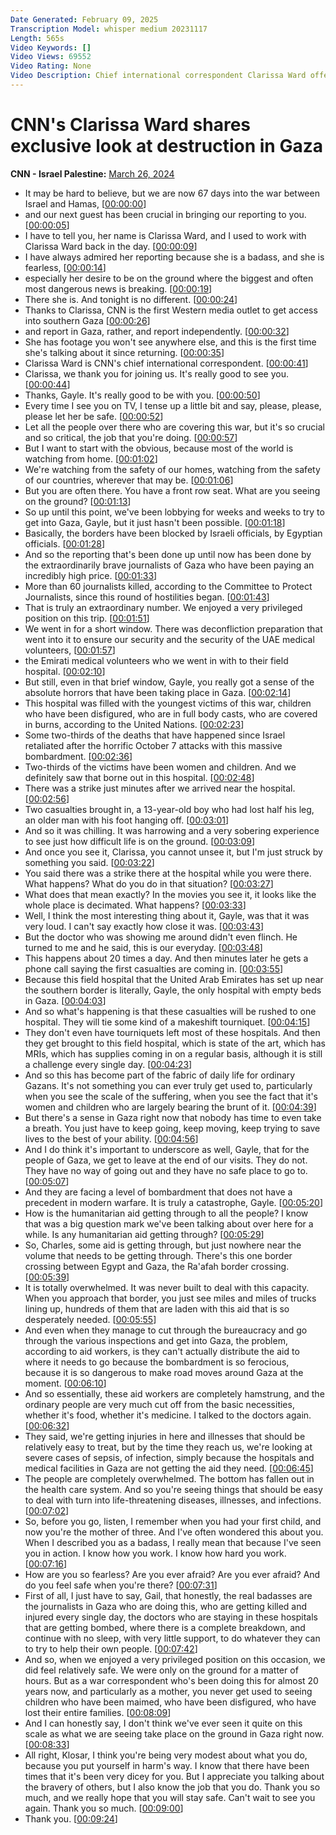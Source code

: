 ```yaml
---
Date Generated: February 09, 2025
Transcription Model: whisper medium 20231117
Length: 565s
Video Keywords: []
Video Views: 69552
Video Rating: None
Video Description: Chief international correspondent Clarissa Ward offers Gayle King and Charles Barkley an exclusive look into war-ravaged Gaza. Aired Dec. 13, 2023. #CNN #News
---
```


# CNN's Clarissa Ward shares exclusive look at destruction in Gaza
**CNN - Israel Palestine:** [March 26, 2024](https://www.youtube.com/watch?v=QkxXpCiYI0U)
*  It may be hard to believe, but we are now 67 days into the war between Israel and Hamas, [[00:00:00](https://www.youtube.com/watch?v=QkxXpCiYI0U&t=0.0s)]
*  and our next guest has been crucial in bringing our reporting to you. [[00:00:05](https://www.youtube.com/watch?v=QkxXpCiYI0U&t=5.0s)]
*  I have to tell you, her name is Clarissa Ward, and I used to work with Clarissa Ward back in the day. [[00:00:09](https://www.youtube.com/watch?v=QkxXpCiYI0U&t=9.0s)]
*  I have always admired her reporting because she is a badass, and she is fearless, [[00:00:14](https://www.youtube.com/watch?v=QkxXpCiYI0U&t=14.0s)]
*  especially her desire to be on the ground where the biggest and often most dangerous news is breaking. [[00:00:19](https://www.youtube.com/watch?v=QkxXpCiYI0U&t=19.0s)]
*  There she is. And tonight is no different. [[00:00:24](https://www.youtube.com/watch?v=QkxXpCiYI0U&t=24.0s)]
*  Thanks to Clarissa, CNN is the first Western media outlet to get access into southern Gaza [[00:00:26](https://www.youtube.com/watch?v=QkxXpCiYI0U&t=26.0s)]
*  and report in Gaza, rather, and report independently. [[00:00:32](https://www.youtube.com/watch?v=QkxXpCiYI0U&t=32.0s)]
*  She has footage you won't see anywhere else, and this is the first time she's talking about it since returning. [[00:00:35](https://www.youtube.com/watch?v=QkxXpCiYI0U&t=35.0s)]
*  Clarissa Ward is CNN's chief international correspondent. [[00:00:41](https://www.youtube.com/watch?v=QkxXpCiYI0U&t=41.0s)]
*  Clarissa, we thank you for joining us. It's really good to see you. [[00:00:44](https://www.youtube.com/watch?v=QkxXpCiYI0U&t=44.0s)]
*  Thanks, Gayle. It's really good to be with you. [[00:00:50](https://www.youtube.com/watch?v=QkxXpCiYI0U&t=50.0s)]
*  Every time I see you on TV, I tense up a little bit and say, please, please, please let her be safe. [[00:00:52](https://www.youtube.com/watch?v=QkxXpCiYI0U&t=52.0s)]
*  Let all the people over there who are covering this war, but it's so crucial and so critical, the job that you're doing. [[00:00:57](https://www.youtube.com/watch?v=QkxXpCiYI0U&t=57.0s)]
*  But I want to start with the obvious, because most of the world is watching from home. [[00:01:02](https://www.youtube.com/watch?v=QkxXpCiYI0U&t=62.0s)]
*  We're watching from the safety of our homes, watching from the safety of our countries, wherever that may be. [[00:01:06](https://www.youtube.com/watch?v=QkxXpCiYI0U&t=66.0s)]
*  But you are often there. You have a front row seat. What are you seeing on the ground? [[00:01:13](https://www.youtube.com/watch?v=QkxXpCiYI0U&t=73.0s)]
*  So up until this point, we've been lobbying for weeks and weeks to try to get into Gaza, Gayle, but it just hasn't been possible. [[00:01:18](https://www.youtube.com/watch?v=QkxXpCiYI0U&t=78.0s)]
*  Basically, the borders have been blocked by Israeli officials, by Egyptian officials. [[00:01:28](https://www.youtube.com/watch?v=QkxXpCiYI0U&t=88.0s)]
*  And so the reporting that's been done up until now has been done by the extraordinarily brave journalists of Gaza who have been paying an incredibly high price. [[00:01:33](https://www.youtube.com/watch?v=QkxXpCiYI0U&t=93.0s)]
*  More than 60 journalists killed, according to the Committee to Protect Journalists, since this round of hostilities began. [[00:01:43](https://www.youtube.com/watch?v=QkxXpCiYI0U&t=103.0s)]
*  That is truly an extraordinary number. We enjoyed a very privileged position on this trip. [[00:01:51](https://www.youtube.com/watch?v=QkxXpCiYI0U&t=111.0s)]
*  We went in for a short window. There was deconfliction preparation that went into it to ensure our security and the security of the UAE medical volunteers, [[00:01:57](https://www.youtube.com/watch?v=QkxXpCiYI0U&t=117.0s)]
*  the Emirati medical volunteers who we went in with to their field hospital. [[00:02:10](https://www.youtube.com/watch?v=QkxXpCiYI0U&t=130.0s)]
*  But still, even in that brief window, Gayle, you really got a sense of the absolute horrors that have been taking place in Gaza. [[00:02:14](https://www.youtube.com/watch?v=QkxXpCiYI0U&t=134.0s)]
*  This hospital was filled with the youngest victims of this war, children who have been disfigured, who are in full body casts, who are covered in burns, according to the United Nations. [[00:02:23](https://www.youtube.com/watch?v=QkxXpCiYI0U&t=143.0s)]
*  Some two-thirds of the deaths that have happened since Israel retaliated after the horrific October 7 attacks with this massive bombardment. [[00:02:36](https://www.youtube.com/watch?v=QkxXpCiYI0U&t=156.0s)]
*  Two-thirds of the victims have been women and children. And we definitely saw that borne out in this hospital. [[00:02:48](https://www.youtube.com/watch?v=QkxXpCiYI0U&t=168.0s)]
*  There was a strike just minutes after we arrived near the hospital. [[00:02:56](https://www.youtube.com/watch?v=QkxXpCiYI0U&t=176.0s)]
*  Two casualties brought in, a 13-year-old boy who had lost half his leg, an older man with his foot hanging off. [[00:03:01](https://www.youtube.com/watch?v=QkxXpCiYI0U&t=181.0s)]
*  And so it was chilling. It was harrowing and a very sobering experience to see just how difficult life is on the ground. [[00:03:09](https://www.youtube.com/watch?v=QkxXpCiYI0U&t=189.0s)]
*  And once you see it, Clarissa, you cannot unsee it, but I'm just struck by something you said. [[00:03:22](https://www.youtube.com/watch?v=QkxXpCiYI0U&t=202.0s)]
*  You said there was a strike there at the hospital while you were there. What happens? What do you do in that situation? [[00:03:27](https://www.youtube.com/watch?v=QkxXpCiYI0U&t=207.0s)]
*  What does that mean exactly? In the movies you see it, it looks like the whole place is decimated. What happens? [[00:03:33](https://www.youtube.com/watch?v=QkxXpCiYI0U&t=213.0s)]
*  Well, I think the most interesting thing about it, Gayle, was that it was very loud. I can't say exactly how close it was. [[00:03:43](https://www.youtube.com/watch?v=QkxXpCiYI0U&t=223.0s)]
*  But the doctor who was showing me around didn't even flinch. He turned to me and he said, this is our everyday. [[00:03:48](https://www.youtube.com/watch?v=QkxXpCiYI0U&t=228.0s)]
*  This happens about 20 times a day. And then minutes later he gets a phone call saying the first casualties are coming in. [[00:03:55](https://www.youtube.com/watch?v=QkxXpCiYI0U&t=235.0s)]
*  Because this field hospital that the United Arab Emirates has set up near the southern border is literally, Gayle, the only hospital with empty beds in Gaza. [[00:04:03](https://www.youtube.com/watch?v=QkxXpCiYI0U&t=243.0s)]
*  And so what's happening is that these casualties will be rushed to one hospital. They will tie some kind of a makeshift tourniquet. [[00:04:15](https://www.youtube.com/watch?v=QkxXpCiYI0U&t=255.0s)]
*  They don't even have tourniquets left most of these hospitals. And then they get brought to this field hospital, which is state of the art, which has MRIs, which has supplies coming in on a regular basis, although it is still a challenge every single day. [[00:04:23](https://www.youtube.com/watch?v=QkxXpCiYI0U&t=263.0s)]
*  And so this has become part of the fabric of daily life for ordinary Gazans. It's not something you can ever truly get used to, particularly when you see the scale of the suffering, when you see the fact that it's women and children who are largely bearing the brunt of it. [[00:04:39](https://www.youtube.com/watch?v=QkxXpCiYI0U&t=279.0s)]
*  But there's a sense in Gaza right now that nobody has time to even take a breath. You just have to keep going, keep moving, keep trying to save lives to the best of your ability. [[00:04:56](https://www.youtube.com/watch?v=QkxXpCiYI0U&t=296.0s)]
*  And I do think it's important to underscore as well, Gayle, that for the people of Gaza, we get to leave at the end of our visits. They do not. They have no way of going out and they have no safe place to go to. [[00:05:07](https://www.youtube.com/watch?v=QkxXpCiYI0U&t=307.0s)]
*  And they are facing a level of bombardment that does not have a precedent in modern warfare. It is truly a catastrophe, Gayle. [[00:05:20](https://www.youtube.com/watch?v=QkxXpCiYI0U&t=320.0s)]
*  How is the humanitarian aid getting through to all the people? I know that was a big question mark we've been talking about over here for a while. Is any humanitarian aid getting through? [[00:05:29](https://www.youtube.com/watch?v=QkxXpCiYI0U&t=329.0s)]
*  So, Charles, some aid is getting through, but just nowhere near the volume that needs to be getting through. There's this one border crossing between Egypt and Gaza, the Ra'afah border crossing. [[00:05:39](https://www.youtube.com/watch?v=QkxXpCiYI0U&t=339.0s)]
*  It is totally overwhelmed. It was never built to deal with this capacity. When you approach that border, you just see miles and miles of trucks lining up, hundreds of them that are laden with this aid that is so desperately needed. [[00:05:55](https://www.youtube.com/watch?v=QkxXpCiYI0U&t=355.0s)]
*  And even when they manage to cut through the bureaucracy and go through the various inspections and get into Gaza, the problem, according to aid workers, is they can't actually distribute the aid to where it needs to go because the bombardment is so ferocious, because it is so dangerous to make road moves around Gaza at the moment. [[00:06:10](https://www.youtube.com/watch?v=QkxXpCiYI0U&t=370.0s)]
*  And so essentially, these aid workers are completely hamstrung, and the ordinary people are very much cut off from the basic necessities, whether it's food, whether it's medicine. I talked to the doctors again. [[00:06:32](https://www.youtube.com/watch?v=QkxXpCiYI0U&t=392.0s)]
*  They said, we're getting injuries in here and illnesses that should be relatively easy to treat, but by the time they reach us, we're looking at severe cases of sepsis, of infection, simply because the hospitals and medical facilities in Gaza are not getting the aid they need. [[00:06:45](https://www.youtube.com/watch?v=QkxXpCiYI0U&t=405.0s)]
*  The people are completely overwhelmed. The bottom has fallen out in the health care system. And so you're seeing things that should be easy to deal with turn into life-threatening diseases, illnesses, and infections. [[00:07:02](https://www.youtube.com/watch?v=QkxXpCiYI0U&t=422.0s)]
*  So, before you go, listen, I remember when you had your first child, and now you're the mother of three. And I've often wondered this about you. When I described you as a badass, I really mean that because I've seen you in action. I know how you work. I know how hard you work. [[00:07:16](https://www.youtube.com/watch?v=QkxXpCiYI0U&t=436.0s)]
*  How are you so fearless? Are you ever afraid? Are you ever afraid? And do you feel safe when you're there? [[00:07:31](https://www.youtube.com/watch?v=QkxXpCiYI0U&t=451.0s)]
*  First of all, I just have to say, Gail, that honestly, the real badasses are the journalists in Gaza who are doing this, who are getting killed and injured every single day, the doctors who are staying in these hospitals that are getting bombed, where there is a complete breakdown, and continue with no sleep, with very little support, to do whatever they can to try to help their own people. [[00:07:42](https://www.youtube.com/watch?v=QkxXpCiYI0U&t=462.0s)]
*  And so, when we enjoyed a very privileged position on this occasion, we did feel relatively safe. We were only on the ground for a matter of hours. But as a war correspondent who's been doing this for almost 20 years now, and particularly as a mother, you never get used to seeing children who have been maimed, who have been disfigured, who have lost their entire families. [[00:08:09](https://www.youtube.com/watch?v=QkxXpCiYI0U&t=489.0s)]
*  And I can honestly say, I don't think we've ever seen it quite on this scale as what we are seeing take place on the ground in Gaza right now. [[00:08:33](https://www.youtube.com/watch?v=QkxXpCiYI0U&t=513.0s)]
*  All right, Klosar, I think you're being very modest about what you do, because you put yourself in harm's way. I know that there have been times that it's been very dicey for you. But I appreciate you talking about the bravery of others, but I also know the job that you do. Thank you so much, and we really hope that you will stay safe. Can't wait to see you again. Thank you so much. [[00:09:00](https://www.youtube.com/watch?v=QkxXpCiYI0U&t=540.0s)]
*  Thank you. [[00:09:24](https://www.youtube.com/watch?v=QkxXpCiYI0U&t=564.0s)]
